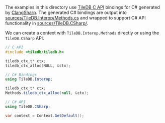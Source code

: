 

The examples in this directory use [TileDB C API](https://tiledb-inc-tiledb.readthedocs-hosted.com/en/stable/c-api.html) bindings for C# generated by [ClangSharp](https://github.com/dotnet/ClangSharp).
The generated C# bindings are output into [sources/TileDB.Interop/Methods.cs](../../sources/TileDB.Interop/Methods.cs) and wrapped to support C# API functionality in [sources/TileDB.CSharp/](../../sources/TileDB.CSharp/).

We can create a context with `TileDB.Interop.Methods` directly or using the `TileDB.CSharp` API.

```c
// C API
#include <tiledb/tiledb.h>

tiledb_ctx_t* ctx;
tiledb_ctx_alloc(NULL, &ctx);
```
```c#
// C# Bindings
using TileDB.Interop;

tiledb_ctx_t* ctx;
Methods.tiledb_ctx_alloc(null, &ctx);
```
```c#
// C# API
using TileDB.CSharp;

var context = Context.GetDefault();
```
